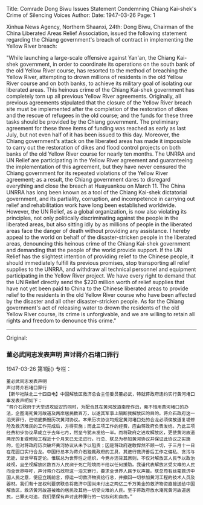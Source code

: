 Title: Comrade Dong Biwu Issues Statement Condemning Chiang Kai-shek's Crime of Silencing Voices
Author:
Date: 1947-03-26
Page: 1

Xinhua News Agency, Northern Shaanxi, 24th: Dong Biwu, Chairman of the China Liberated Areas Relief Association, issued the following statement regarding the Chiang government's breach of contract in implementing the Yellow River breach:

"While launching a large-scale offensive against Yan'an, the Chiang Kai-shek government, in order to coordinate its operations on the south bank of the old Yellow River course, has resorted to the method of breaching the Yellow River, attempting to drown millions of residents in the old Yellow River course and on both banks, to achieve its military goal of isolating our liberated areas. This heinous crime of the Chiang Kai-shek government has completely torn up all previous Yellow River agreements. Originally, all previous agreements stipulated that the closure of the Yellow River breach site must be implemented after the completion of the restoration of dikes and the rescue of refugees in the old course; and the funds for these three tasks should be provided by the Chiang government. The preliminary agreement for these three items of funding was reached as early as last July, but not even half of it has been issued to this day. Moreover, the Chiang government's attack on the liberated areas has made it impossible to carry out the restoration of dikes and flood control projects on both banks of the old Yellow River course for nearly ten months. The UNRRA and UN Relief are participating in the Yellow River agreement and guaranteeing the implementation of this agreement, but they have never censured the Chiang government for its repeated violations of the Yellow River agreement; as a result, the Chiang government dares to disregard everything and close the breach at Huayuankou on March 11. The China UNRRA has long been known as a tool of the Chiang Kai-shek dictatorial government, and its partiality, corruption, and incompetence in carrying out relief and rehabilitation work have long been established worldwide. However, the UN Relief, as a global organization, is now also violating its principles, not only politically discriminating against the people in the liberated areas, but also sitting idly by as millions of people in the liberated areas face the danger of death without providing any assistance. I hereby appeal to the world on behalf of the disaster-stricken people in the liberated areas, denouncing this heinous crime of the Chiang Kai-shek government and demanding that the people of the world provide support. If the UN Relief has the slightest intention of providing relief to the Chinese people, it should immediately fulfill its previous promises, stop transporting all relief supplies to the UNRRA, and withdraw all technical personnel and equipment participating in the Yellow River project. We have every right to demand that the UN Relief directly send the $220 million worth of relief supplies that have not yet been paid to China to the Chinese liberated areas to provide relief to the residents in the old Yellow River course who have been affected by the disaster and all other disaster-stricken people. As for the Chiang government's act of releasing water to drown the residents of the old Yellow River course, its crime is unforgivable, and we are willing to retain all rights and freedom to denounce this crime."



<hr /> 

Original: 


### 董必武同志发表声明  声讨蒋介石堵口罪行

1947-03-26
第1版()
专栏：

    董必武同志发表声明
    声讨蒋介石堵口罪行
    【新华社陕北二十四日电】中国解放区救济总会主任委员董必武，特就蒋政府违约实行黄河堵口事发表声明如下：
    “蒋介石政府于大举进攻延安的同时，为配合其在黄河故道南岸作战，竟不惜用黄河堵口的办法，企图淹死黄河故道及两岸居民数百万，以遂其军事上隔断我解放区的目的。蒋介石政府这一滔天罪行，已彻底撕毁历次黄河协议。本来历次协议均规定黄河堵口处的合龙必须俟故道复堤修险及救济难民的工作完成后，方得实施；而此三项工作的经费，应由蒋政府负责发给。乃此三项经费初步协议早成立于去年七月，然至今犹未发给一半。而蒋政府之进攻解放区，更使黄河故道两岸的复堤修险工程近十个月来已无法进行。行总、联总为参加黄河协议并保证此协议之实施的，但对蒋政府历次破坏黄河协议从未予以阻责；因是蒋政府遂敢悍然不顾一切，于三月十一日在花园口实行合龙。中国行总本为蒋介石独裁政府的工具，其进行救济善后工作之偏私、贪污与无能，举世早有定论。惟联总为世界性之组织，今竟亦违背其原则，不仅对解放区人民予以政治歧视，且坐视解放区数百万人民濒于死亡险境而不给以任何援助。我谨代表解放区受灾难的人民向全世界呼吁，声讨蒋介石政府这一滔天罪行，要求全世界人民予以声援。联总苟有丝毫救济中国人民之意，便应立践前言，停运一切救济物资给行总，并撤回一切参加黄河工程的技术人员及器材。我们有十足权利要求联总将救济中国尚未付出之两亿二千万美金的救济物资直接送给中国解放区，救济黄河故道被难的居民及其他一切受灾难的人民。至于蒋政府放水淹死黄河故道居民，已罪无可追，我们愿保有声讨此种罪行的一切权利和自由。”
